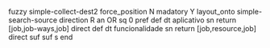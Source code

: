 fuzzy simple-collect-dest2
   force_position N
   madatory Y
   layout_onto simple-search-source
   direction R
   an OR
   sq 0
   pref 
   def 
    dt aplicativo
    sn 
    return [job,job-ways,job]
    direct 
   def 
    dt funcionalidade
    sn 
    return [job,resource,job]
    direct 
   suf 
   suf s
end
